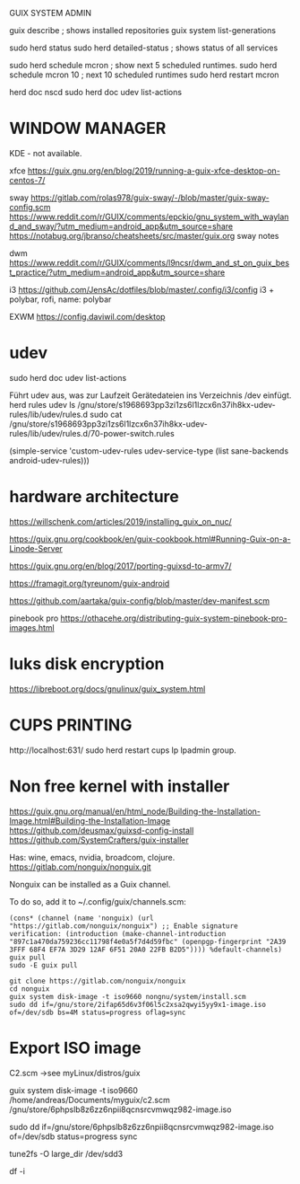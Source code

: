 
GUIX SYSTEM ADMIN

guix describe                             ; shows installed repositories
guix system list-generations

sudo herd status
sudo herd detailed-status                 ; shows status of all services

sudo herd schedule mcron                  ; show next 5 scheduled runtimes.
sudo herd schedule mcron 10               ; next 10 scheduled runtimes
sudo herd restart mcron

herd doc nscd
sudo herd doc udev list-actions

# WINDOW MANAGER

KDE - not available.

xfce
https://guix.gnu.org/en/blog/2019/running-a-guix-xfce-desktop-on-centos-7/

sway
https://gitlab.com/rolas978/guix-sway/-/blob/master/guix-sway-config.scm
https://www.reddit.com/r/GUIX/comments/epckio/gnu_system_with_wayland_and_sway/?utm_medium=android_app&utm_source=share
https://notabug.org/jbranso/cheatsheets/src/master/guix.org  sway notes

dwm
https://www.reddit.com/r/GUIX/comments/l9ncsr/dwm_and_st_on_guix_best_practice/?utm_medium=android_app&utm_source=share

i3
https://github.com/JensAc/dotfiles/blob/master/.config/i3/config
i3 + polybar, rofi,
name: polybar

EXWM 
https://config.daviwil.com/desktop


# udev

sudo herd doc udev list-actions

Führt udev aus, was zur Laufzeit Gerätedateien ins Verzeichnis /dev einfügt.
herd rules udev
ls /gnu/store/s1968693pp3zi1zs6l1lzcx6n37ih8kx-udev-rules/lib/udev/rules.d
sudo cat /gnu/store/s1968693pp3zi1zs6l1lzcx6n37ih8kx-udev-rules/lib/udev/rules.d/70-power-switch.rules

(simple-service 'custom-udev-rules udev-service-type (list sane-backends android-udev-rules)))


# hardware architecture

https://willschenk.com/articles/2019/installing_guix_on_nuc/

https://guix.gnu.org/cookbook/en/guix-cookbook.html#Running-Guix-on-a-Linode-Server

https://guix.gnu.org/en/blog/2017/porting-guixsd-to-armv7/

https://framagit.org/tyreunom/guix-android

https://github.com/aartaka/guix-config/blob/master/dev-manifest.scm

pinebook pro
https://othacehe.org/distributing-guix-system-pinebook-pro-images.html



# luks disk encryption

https://libreboot.org/docs/gnulinux/guix_system.html



# CUPS PRINTING

http://localhost:631/
sudo herd restart cups
lp lpadmin group.



# Non free kernel with installer 
https://guix.gnu.org/manual/en/html_node/Building-the-Installation-Image.html#Building-the-Installation-Image
https://github.com/deusmax/guixsd-config-install
https://github.com/SystemCrafters/guix-installer

Has: wine, emacs, nvidia, broadcom, clojure.
https://gitlab.com/nonguix/nonguix.git

Nonguix can be installed as a Guix channel.

 To do so, add it to ~/.config/guix/channels.scm:
```
(cons* (channel (name 'nonguix) (url "https://gitlab.com/nonguix/nonguix") ;; Enable signature verification: (introduction (make-channel-introduction "897c1a470da759236cc11798f4e0a5f7d4d59fbc" (openpgp-fingerprint "2A39 3FFF 68F4 EF7A 3D29 12AF 6F51 20A0 22FB B2D5")))) %default-channels)
guix pull
sudo -E guix pull

git clone https://gitlab.com/nonguix/nonguix
cd nonguix
guix system disk-image -t iso9660 nongnu/system/install.scm 
sudo dd if=/gnu/store/2ifap65d6v3f06l5c2xsa2qwyi5yy9x1-image.iso of=/dev/sdb bs=4M status=progress oflag=sync
```


# Export ISO image

C2.scm  ->see myLinux/distros/guix

guix system disk-image -t iso9660 /home/andreas/Documents/myguix/c2.scm
/gnu/store/6phpslb8z6zz6npii8qcnsrcvmwqz982-image.iso

sudo dd if=/gnu/store/6phpslb8z6zz6npii8qcnsrcvmwqz982-image.iso of=/dev/sdb status=progress
sync

tune2fs -O large_dir /dev/sdd3

df -i
